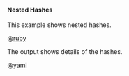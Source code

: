 #### Nested Hashes

This example shows nested hashes.

@[ruby](show.rb)

The output shows details of the hashes.

@[yaml](show.yaml)
